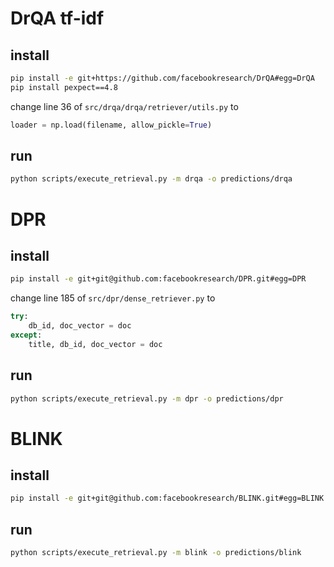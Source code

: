 # DrQA tf-idf

## install
```bash
pip install -e git+https://github.com/facebookresearch/DrQA#egg=DrQA
pip install pexpect==4.8
```

change line 36 of `src/drqa/drqa/retriever/utils.py` to
```python
loader = np.load(filename, allow_pickle=True)
```

## run
```bash
python scripts/execute_retrieval.py -m drqa -o predictions/drqa
```

# DPR

## install
```bash
pip install -e git+git@github.com:facebookresearch/DPR.git#egg=DPR
```

change line 185 of `src/dpr/dense_retriever.py` to

```python
try:
    db_id, doc_vector = doc
except:
    title, db_id, doc_vector = doc
```

## run
```bash
python scripts/execute_retrieval.py -m dpr -o predictions/dpr
```

# BLINK

## install
```bash
pip install -e git+git@github.com:facebookresearch/BLINK.git#egg=BLINK
```

## run
```bash
python scripts/execute_retrieval.py -m blink -o predictions/blink
```